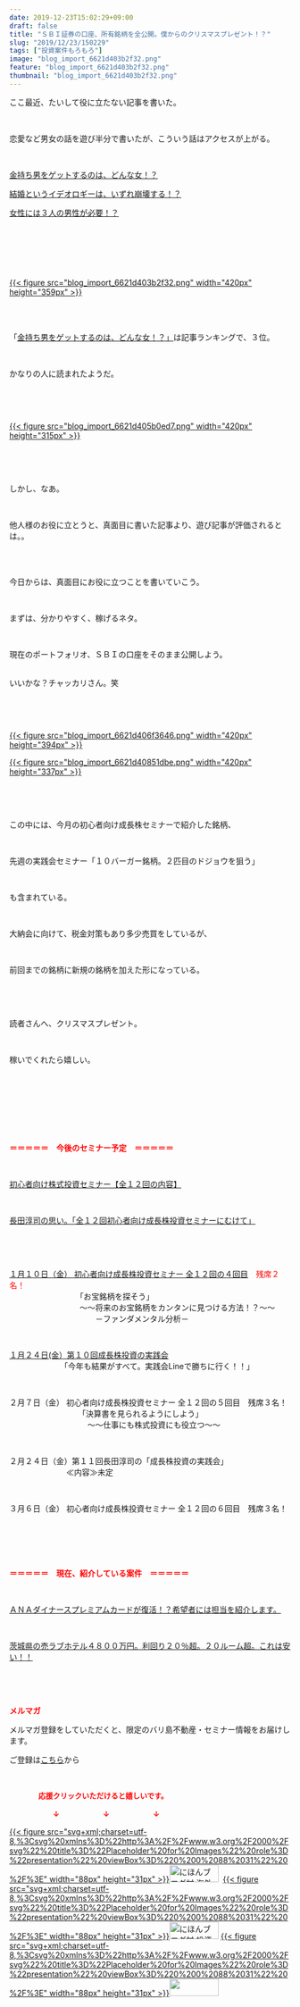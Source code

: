 ```yaml
---
date: 2019-12-23T15:02:29+09:00
draft: false
title: "ＳＢＩ証券の口座、所有銘柄を全公開。僕からのクリスマスプレゼント！？"
slug: "2019/12/23/150229"
tags: ["投資案件もろもろ"]
image: "blog_import_6621d403b2f32.png"
feature: "blog_import_6621d403b2f32.png"
thumbnail: "blog_import_6621d403b2f32.png"
---
```

<p>ここ最近、たいして役に立たない記事を書いた。</p><p> </p><p>恋愛など男女の話を遊び半分で書いたが、こういう話はアクセスが上がる。</p><p> </p><p><a href="https://ameblo.jp/baliclub/entry-12561143494.html" target="_blank">金持ち男をゲットするのは、どんな女！？</a></p><p><a href="https://ameblo.jp/baliclub/entry-12561296698.html" target="_blank">結婚というイデオロギーは、いずれ崩壊する！？</a></p><p><a href="https://ameblo.jp/baliclub/entry-12561304773.html" target="_blank">女性には３人の男性が必要！？</a></p><p> </p><p> </p><p> </p><p><a href="blog_import_6621d403b2f32.png">{{< figure src="blog_import_6621d403b2f32.png" width="420px" height="359px" >}}</a></p><p> </p><p><br/>「<a href="https://ameblo.jp/baliclub/entry-12561143494.html" target="_blank">金持ち男をゲットするのは、どんな女！？」</a>は記事ランキングで、３位。</p><p> </p><p>かなりの人に読まれたようだ。</p><p> </p><p> </p><p><a href="blog_import_6621d405b0ed7.png">{{< figure src="blog_import_6621d405b0ed7.png" width="420px" height="315px" >}}</a></p><p> </p><p> </p><p>しかし、なあ。</p><p> </p><p>他人様のお役に立とうと、真面目に書いた記事より、遊び記事が評価されるとは。。</p><p> </p><p><br/>今日からは、真面目にお役に立つことを書いていこう。</p><p> </p><p>まずは、分かりやすく、稼げるネタ。</p><p> </p><p>現在のポートフォリオ、ＳＢＩの口座をそのまま公開しよう。</p><p><br/>いいかな？チャッカリさん。笑</p><p> </p><p> </p><p><a href="blog_import_6621d406f3646.png">{{< figure src="blog_import_6621d406f3646.png" width="420px" height="394px" >}}</a></p><p><a href="blog_import_6621d40851dbe.png">{{< figure src="blog_import_6621d40851dbe.png" width="420px" height="337px" >}}</a></p><p> </p><p> </p><p>この中には、今月の初心者向け成長株セミナーで紹介した銘柄、</p><p> </p><p>先週の実践会セミナー「１０バーガー銘柄。２匹目のドジョウを狙う」</p><p> </p><p>も含まれている。</p><p> </p><p>大納会に向けて、税金対策もあり多少売買をしているが、</p><p> </p><p>前回までの銘柄に新規の銘柄を加えた形になっている。</p><p> </p><p> </p><p>読者さんへ、クリスマスプレゼント。</p><p> </p><p>稼いでくれたら嬉しい。</p><p> </p><p> </p><p> </p><p> </p><p><span style="font-weight: bold;"><span style="color: rgb(255, 0, 0);">＝＝＝＝＝　今後のセミナー予定　＝＝＝＝＝</span></span></p><p> </p><p><a href="https://ameblo.jp/baliclub/entry-12526587328.html" target="_blank">初心者向け株式投資セミナー【全１２回の内容】</a></p><p> </p><p><span style="color: rgb(255, 0, 0);"><a href="https://ameblo.jp/baliclub/entry-12526985641.html" target="_blank">長田淳司の思い。「全１２回初心者向け成長株投資セミナーにむけて」</a></span></p><p> </p><p> </p><p><a href="entry-12549582140.html#_=_" target="_blank">１月１０日（金） 初心者向け成長株投資セミナー 全１２回の４回目</a>　<span style="color: rgb(255, 0, 0);">残席２名！</span><br/>　　　　　　　　　「お宝銘柄を探そう」<br/>　　　　　　　　　～～将来のお宝銘柄をカンタンに見つける方法！？～～<br/>　　　　　　　　　　　－ファンダメンタル分析－</p><p> </p><p><a href="https://ameblo.jp/baliclub/entry-12549589332.html" target="_blank">１月２４日(金）第１０回成長株投資の実践会</a><br/>　　　　　　　「今年も結果がすべて。実践会Lineで勝ちに行く！！」</p><p> </p><p>２月７日（金） 初心者向け成長株投資セミナー 全１２回の５回目　残席３名！<br/> 　　　　　　　　　「決算書を見られるようにしよう」<br/>　　　　　　　　　　～～仕事にも株式投資にも役立つ～～</p><p> </p><p>２月２４日（金）第１１回長田淳司の「成長株投資の実践会」<br/> 　　　　　　　≪内容≫未定</p><p> </p><p>３月６日（金） 初心者向け成長株投資セミナー 全１２回の６回目　残席３名！<br/> 　　　　　　　　　</p><p> </p><p> </p><p><span style="font-weight: bold;"><span style="color: rgb(255, 0, 0);">＝＝＝＝＝　現在、紹介している案件　＝＝＝＝＝</span></span></p><p> </p><p><a href="https://ameblo.jp/baliclub/entry-12529998383.html" target="_blank">ＡＮＡダイナースプレミアムカードが復活！？希望者には担当を紹介します。</a></p><p> </p><p><a href="https://ameblo.jp/baliclub/entry-12552292653.html" target="_blank">茨城県の売ラブホテル４８００万円。利回り２０％超。２０ルーム超。これは安い！！</a></p><p> </p><p> </p><p><span style="font-weight: bold;"><span style="color: rgb(255, 0, 0);">メルマガ</span></span></p><p>メルマガ登録をしていただくと、限定のバリ島不動産・セミナー情報をお届けします。</p><p>ご登録は<a href="f9eeVI" target="_blank">こちら</a>から</p><p style="text-align: center;"> </p><p><font color="#ff0000" size="2"><strong>　　　　応援クリックいただけると嬉しいです。</strong></font></p><p><font color="#ff0000" size="2"><strong>　　　　　　↓　　　　　　↓　　　　　　↓</strong></font></p><p><a href="ranking.html?p_cid=01260127" id="&amp;blogmura_banner">{{< figure src="svg+xml;charset=utf-8,%3Csvg%20xmlns%3D%22http%3A%2F%2Fwww.w3.org%2F2000%2Fsvg%22%20title%3D%22Placeholder%20for%20Images%22%20role%3D%22presentation%22%20viewBox%3D%220%200%2088%2031%22%20%2F%3E" width="88px" height="31px" >}}<noscript><img alt="にほんブログ村 海外生活ブログ バリ島情報へ" border="0" height="31" src="//overseas.blogmura.com/bali/img/bali88_31.gif" width="88"></noscript></a>  <a href="ranking.html?p_cid=01260127" id="&amp;blogmura_banner">{{< figure src="svg+xml;charset=utf-8,%3Csvg%20xmlns%3D%22http%3A%2F%2Fwww.w3.org%2F2000%2Fsvg%22%20title%3D%22Placeholder%20for%20Images%22%20role%3D%22presentation%22%20viewBox%3D%220%200%2088%2031%22%20%2F%3E" width="88px" height="31px" >}}<noscript><img alt="にほんブログ村 投資ブログ 不動産投資へ" border="0" height="31" src="//investment.blogmura.com/hudousantoushi/img/hudousantoushi88_31.gif" width="88"></noscript></a> <a href="link.php?1804582" title="人気ブログランキングへ">{{< figure src="svg+xml;charset=utf-8,%3Csvg%20xmlns%3D%22http%3A%2F%2Fwww.w3.org%2F2000%2Fsvg%22%20title%3D%22Placeholder%20for%20Images%22%20role%3D%22presentation%22%20viewBox%3D%220%200%2088%2031%22%20%2F%3E" width="88px" height="31px" >}}<noscript><img border="0" height="31" src="https://blog.with2.net/img/banner/banner_22.gif" width="88"></noscript></a></p><p> </p>

